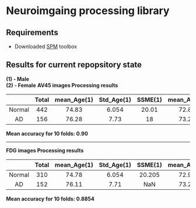 # Neuroimgaing processing library
## Requirements
* Downloaded [SPM](http://www.fil.ion.ucl.ac.uk/spm/ext/) toolbox

## Results for current repopsitory state
**(1) - Male**  
**(2) - Female**
**AV45 images Processing results**

|         |  Total | mean_Age(1) | Std_Age(1) | SSME(1) | mean_Age(2) |Std_Age(2) | SSME(2)|
| :-----: | :-----:|:---: |:---:| :---:| :---:| :---:| :---:|
| Normal  | 442    | 74.83|6.054| 20.01|72.85 | 5.70 | 22.12|
| AD      | 156    | 76.28|7.73 | 18   |73.22 |7.61  | 18.28|

**Mean accuracy for 10 folds: 0.90**

--------

**FDG images Processing results**

|         |  Total | mean_Age(1) | Std_Age(1) | SSME(1) | mean_Age(2) |Std_Age(2) | SSME(2)|
| :-----: | :-----:|:---: |:---:| :---:| :---:| :---:| :---:|
| Normal  | 310    | 74.78|6.054|  20.205|72.91 | 5.74 | 21.91|
| AD      | 152    | 76.11|7.71| NaN   |73.25 |7.7257  | 18.093|

**Mean accuracy for 10 folds: 0.8854**
